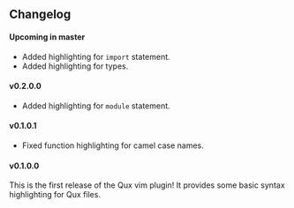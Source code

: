 ## Changelog

#### Upcoming in master

* Added highlighting for `import` statement.
* Added highlighting for types.

#### v0.2.0.0

* Added highlighting for `module` statement.

#### v0.1.0.1

* Fixed function highlighting for camel case names.

#### v0.1.0.0

This is the first release of the Qux vim plugin!
It provides some basic syntax highlighting for Qux files.

